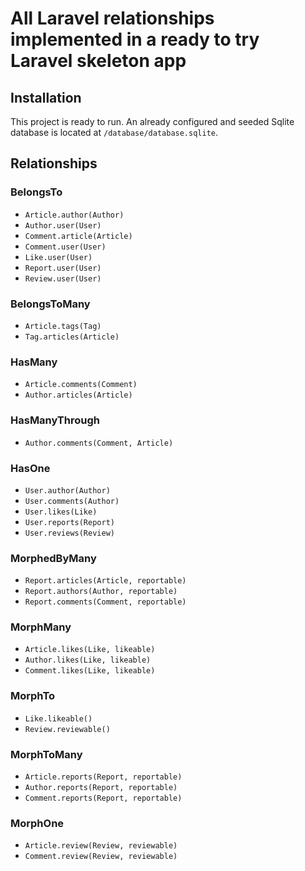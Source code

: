 # All Laravel relationships implemented in a ready to try Laravel skeleton app

## Installation

This project is ready to run.
An already configured and seeded Sqlite database is located at `/database/database.sqlite`.

## Relationships

### BelongsTo
 - `Article.author(Author)`
 - `Author.user(User)`
 - `Comment.article(Article)`
 - `Comment.user(User)`
 - `Like.user(User)`
 - `Report.user(User)`
 - `Review.user(User)`

### BelongsToMany
 - `Article.tags(Tag)`
 - `Tag.articles(Article)`

### HasMany
 - `Article.comments(Comment)`
 - `Author.articles(Article)`

### HasManyThrough
 - `Author.comments(Comment, Article)`

### HasOne
 - `User.author(Author)`
 - `User.comments(Author)`
 - `User.likes(Like)`
 - `User.reports(Report)`
 - `User.reviews(Review)`

### MorphedByMany
 - `Report.articles(Article, reportable)`
 - `Report.authors(Author, reportable)`
 - `Report.comments(Comment, reportable)`

### MorphMany
 - `Article.likes(Like, likeable)`
 - `Author.likes(Like, likeable)`
 - `Comment.likes(Like, likeable)`

### MorphTo
 - `Like.likeable()`
 - `Review.reviewable()`

### MorphToMany
 - `Article.reports(Report, reportable)`
 - `Author.reports(Report, reportable)`
 - `Comment.reports(Report, reportable)`

### MorphOne
 - `Article.review(Review, reviewable)`
 - `Comment.review(Review, reviewable)`
